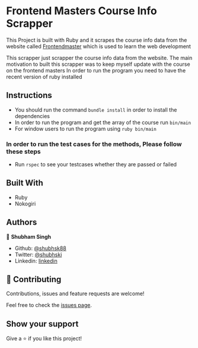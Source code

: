# Frontend Masters Course Info Scrapper

This Project is built with Ruby and it scrapes the course info data from the website called [Frontendmaster](frontendmasters.com) which is used to learn the web development

This scrapper just scrapper the course info data from the website. The main motivation to built this scrapper was to keep myself update with the course on the frontend masters
In order to run the program you need to have the recent version of ruby installed

## Instructions

- You should run the command `bundle install` in order to install the dependencies
- In order to run the program and get the array of the course run `bin/main`
- For window users to run the program using `ruby bin/main`

### In order to run the test cases for the methods, Please follow these steps

- Run `rspec` to see your testcases whether they are passed or failed

## Built With

- Ruby
- Nokogiri

## Authors

👤 **Shubham Singh**

- Github: [@shubhsk88](https://github.com/shubhsk88)
- Twitter: [@shubhski](twitter.com/shubski)
- Linkedin: [linkedin](https://www.linkedin.com/in/shubham-singh-130349140/)

## 🤝 Contributing

Contributions, issues and feature requests are welcome!

Feel free to check the [issues page](issues/).

## Show your support

Give a ⭐️ if you like this project!
